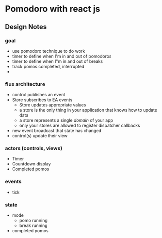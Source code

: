 # Pomodoro with react js

## Design Notes

### goal

- use pomodoro technique to do work
- timer to define when I'm in and out of pomodoros
- timer to define when I"m in and out of breaks
- track pomos completed, interrupted
- 

### flux architecture
- control publishes an event
- Store subscribes to EA events
  - Store updates appropriate values
  - a store is the only thing in your application that knows how to update data
  - a store represents a single _domain_ of your app
  - only your stores are allowed to register dispatcher callbacks
- new event broadcast that state has changed
- control(s) update their view

### actors (controls, views)

- Timer
- Countdown display
- Completed pomos


### events

- tick

### state

- mode
  - pomo running
  - break running
- completed pomos

